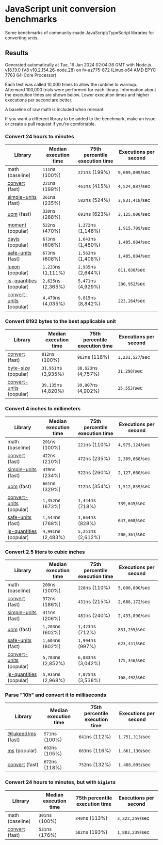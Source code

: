 # JavaScript unit conversion benchmarks

Some benchmarks of community-made JavaScript/TypeScript libraries for converting units.

## Results

<!-- beginblock(results) -->

Generated automatically at Tue, 16 Jan 2024 02:04:36 GMT with Node.js v18.19.0 (V8 v10.2.154.26-node.28) on fv-az775-872 (Linux-x64 AMD EPYC 7763 64-Core Processor)

Each test was called 10,000 times to allow the runtime to warmup.
Afterward 100,000 trials were performed for each library.
Information about the execution times are shown below.
Lower execution times and higher executions per second are better.

A baseline of raw math is included when relevant.

If you want a different library to be added to the benchmark, make an issue or create a pull request if you're comfortable.

### Convert 24 hours to minutes

| Library                                                            | Median execution time | 75th percentile execution time | Executions per second |
| ------------------------------------------------------------------ | --------------------- | ------------------------------ | --------------------- |
| math (baseline)                                                    | `111`ns (100%)        | `221`ns (199%)                 | `9,009,009`/sec       |
| [convert](https://npmjs.com/package/convert) (fast)                | `221`ns (199%)        | `461`ns (415%)                 | `4,524,887`/sec       |
| [simple-units](https://npmjs.com/package/simple-units) (fast)      | `261`ns (235%)        | `582`ns (524%)                 | `3,831,418`/sec       |
| [uom](https://npmjs.com/package/uom) (fast)                        | `320`ns (288%)        | `691`ns (623%)                 | `3,125,000`/sec       |
| [moment](https://npmjs.com/package/moment) (popular)               | `522`ns (470%)        | `1,272`ns (1,146%)             | `1,915,709`/sec       |
| [dayjs](https://npmjs.com/package/dayjs) (popular)                 | `673`ns (606%)        | `1,643`ns (1,480%)             | `1,485,884`/sec       |
| [safe-units](https://npmjs.com/package/safe-units) (fast)          | `673`ns (606%)        | `1,563`ns (1,408%)             | `1,485,884`/sec       |
| [luxon](https://npmjs.com/package/luxon) (popular)                 | `1,233`ns (1,111%)    | `2,935`ns (2,644%)             | `811,030`/sec         |
| [js-quantities](https://npmjs.com/package/js-quantities) (popular) | `2,625`ns (2,365%)    | `5,471`ns (4,929%)             | `380,952`/sec         |
| [convert-units](https://npmjs.com/package/convert-units) (popular) | `4,479`ns (4,035%)    | `9,815`ns (8,842%)             | `223,264`/sec         |

### Convert 8192 bytes to the best applicable unit

| Library                                                            | Median execution time | 75th percentile execution time | Executions per second |
| ------------------------------------------------------------------ | --------------------- | ------------------------------ | --------------------- |
| [convert](https://npmjs.com/package/convert) (fast)                | `812`ns (100%)        | `962`ns (118%)                 | `1,231,527`/sec       |
| [byte-size](https://npmjs.com/package/byte-size) (popular)         | `31,951`ns (3,935%)   | `38,623`ns (4,757%)            | `31,298`/sec          |
| [convert-units](https://npmjs.com/package/convert-units) (popular) | `39,135`ns (4,820%)   | `39,807`ns (4,902%)            | `25,553`/sec          |

### Convert 4 inches to millimeters

| Library                                                            | Median execution time | 75th percentile execution time | Executions per second |
| ------------------------------------------------------------------ | --------------------- | ------------------------------ | --------------------- |
| math (baseline)                                                    | `201`ns (100%)        | `221`ns (110%)                 | `4,975,124`/sec       |
| [convert](https://npmjs.com/package/convert) (fast)                | `422`ns (210%)        | `472`ns (235%)                 | `2,369,668`/sec       |
| [simple-units](https://npmjs.com/package/simple-units) (fast)      | `470`ns (234%)        | `522`ns (260%)                 | `2,127,660`/sec       |
| [uom](https://npmjs.com/package/uom) (fast)                        | `661`ns (329%)        | `712`ns (354%)                 | `1,512,859`/sec       |
| [convert-units](https://npmjs.com/package/convert-units) (popular) | `1,352`ns (673%)      | `1,444`ns (718%)               | `739,645`/sec         |
| [safe-units](https://npmjs.com/package/safe-units) (fast)          | `1,544`ns (768%)      | `1,664`ns (828%)               | `647,668`/sec         |
| [js-quantities](https://npmjs.com/package/js-quantities) (popular) | `4,991`ns (2,483%)    | `5,251`ns (2,612%)             | `200,361`/sec         |

### Convert 2.5 liters to cubic inches

| Library                                                            | Median execution time | 75th percentile execution time | Executions per second |
| ------------------------------------------------------------------ | --------------------- | ------------------------------ | --------------------- |
| math (baseline)                                                    | `200`ns (100%)        | `220`ns (110%)                 | `5,000,000`/sec       |
| [convert](https://npmjs.com/package/convert) (fast)                | `372`ns (186%)        | `431`ns (215%)                 | `2,688,172`/sec       |
| [simple-units](https://npmjs.com/package/simple-units) (fast)      | `411`ns (206%)        | `481`ns (240%)                 | `2,433,090`/sec       |
| [uom](https://npmjs.com/package/uom) (fast)                        | `1,203`ns (602%)      | `1,423`ns (712%)               | `831,255`/sec         |
| [safe-units](https://npmjs.com/package/safe-units) (fast)          | `1,604`ns (802%)      | `1,994`ns (997%)               | `623,441`/sec         |
| [convert-units](https://npmjs.com/package/convert-units) (popular) | `5,703`ns (2,852%)    | `6,083`ns (3,042%)             | `175,346`/sec         |
| [js-quantities](https://npmjs.com/package/js-quantities) (popular) | `5,935`ns (2,968%)    | `7,075`ns (3,538%)             | `168,492`/sec         |

### Parse "10h" and convert it to milliseconds

| Library                                                   | Median execution time | 75th percentile execution time | Executions per second |
| --------------------------------------------------------- | --------------------- | ------------------------------ | --------------------- |
| [@lukeed/ms](https://npmjs.com/package/@lukeed/ms) (fast) | `571`ns (100%)        | `641`ns (112%)                 | `1,751,313`/sec       |
| [ms](https://npmjs.com/package/ms) (popular)              | `602`ns (105%)        | `663`ns (116%)                 | `1,661,130`/sec       |
| [convert](https://npmjs.com/package/convert) (fast)       | `672`ns (118%)        | `752`ns (132%)                 | `1,488,095`/sec       |

### Convert 24 hours to minutes, but with `bigint`s

| Library                                             | Median execution time | 75th percentile execution time | Executions per second |
| --------------------------------------------------- | --------------------- | ------------------------------ | --------------------- |
| math (baseline)                                     | `301`ns (100%)        | `340`ns (113%)                 | `3,322,259`/sec       |
| [convert](https://npmjs.com/package/convert) (fast) | `531`ns (176%)        | `582`ns (193%)                 | `1,883,239`/sec       |

<!-- endblock(results) -->
